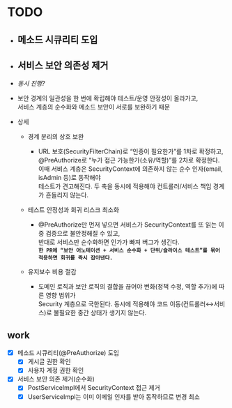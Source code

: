 # TODO

- ## 메소드 시큐리티 도입

- ## 서비스 보안 의존성 제거

- _동시 진행?_
- 보안 경계의 일관성을 한 번에 확립해야 테스트/운영 안정성이 올라가고,  
  서비스 계층의 순수화와 메소드 보안이 서로를 보완하기 때문
- 상세
  - 경계 분리의 상호 보완
    - URL 보호(SecurityFilterChain)로 “인증이 필요한가”를 1차로 확정하고,  
      @PreAuthorize로 “누가 접근 가능한가(소유/역할)”를 2차로 확정한다.  
      이때 서비스 계층은 SecurityContext에 의존하지 않는 순수 인자(email, isAdmin 등)로 동작해야  
      테스트가 견고해진다. 두 축을 동시에 적용해야 컨트롤러/서비스 책임 경계가 흔들리지 않는다.

  - 테스트 안정성과 회귀 리스크 최소화
    - @PreAuthorize만 먼저 넣으면 서비스가 SecurityContext를 또 읽는 이중 검증으로 불안정해질 수 있고,  
      반대로 서비스만 순수화하면 인가가 빠져 버그가 생긴다.  
      **`한 PR에 “보안 어노테이션 + 서비스 순수화 + 단위/슬라이스 테스트”를 묶어 적용하면 회귀를 즉시 잡아낸다.`**

  - 유지보수 비용 절감
    - 도메인 로직과 보안 로직의 결합을 끊어야 변화(정책 수정, 역할 추가)에 따른 영향 범위가  
      Security 계층으로 국한된다. 동시에 적용해야 코드 이동(컨트롤러↔서비스)로 불필요한 중간 상태가 생기지 않는다.

## work

- [X] 메소드 시큐리티(@PreAuthorize) 도입
  - [X] 게시글 권한 확인
  - [X] 사용자 계정 권한 확인
- [X] 서비스 보안 의존 제거(순수화)
  - [X] PostServiceImpl에서 SecurityContext 접근 제거
  - [X] UserServiceImpl는 이미 이메일 인자를 받아 동작하므로 변경 최소